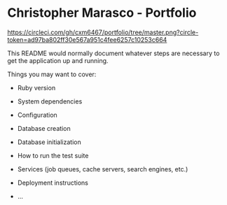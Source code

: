 # Christopher Marasco - Portfolio
https://circleci.com/gh/cxm6467/portfolio/tree/master.png?circle-token=ad97ba802ff30e567a951c4fee6257c10253c664

This README would normally document whatever steps are necessary to get the
application up and running.

Things you may want to cover:

* Ruby version

* System dependencies

* Configuration

* Database creation

* Database initialization

* How to run the test suite

* Services (job queues, cache servers, search engines, etc.)

* Deployment instructions

* ...
